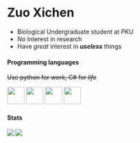 # Zuo Xichen

- Biological Undergraduate student at PKU
- *No* Interest in research
- Have *great* interest in ***useless*** things

#### Programming languages
<del style="text-color:grey">Use python for *work*,  C# for *life* </del>

<p style="text-align:left">
<img src="https://cdn.jsdelivr.net/gh/devicons/devicon/icons/python/python-original.svg" width="40" height="40" />
<img src="https://cdn.jsdelivr.net/gh/devicons/devicon/icons/csharp/csharp-original.svg"  width="40" height="40"/>
<img src="https://cdn.jsdelivr.net/gh/devicons/devicon/icons/rust/rust-plain.svg"  width="40" height="40"/>
<img src="https://cdn.jsdelivr.net/gh/devicons/devicon/icons/typescript/typescript-original.svg" width="40" height="40" >
</p>


#### Stats

<img align="left" src="https://github-readme-stats.vercel.app/api?username=bic-potato&show_icons=true&locale=cn&hide_border=true"/>

<img align="left" src="https://github-readme-stats.vercel.app/api/top-langs/?username=bic-potato&layout=compact&show_icons=true&hide_border=true"/>


